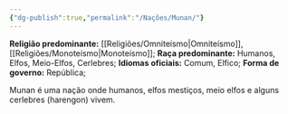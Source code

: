 ```yaml
---
{"dg-publish":true,"permalink":"/Nações/Munan/"}
---
```


 __Religião predominante:__ [[Religiões/Omniteísmo\|Omniteísmo]], [[Religiões/Monoteísmo\|Monoteísmo]];
 __Raça predominante:__ Humanos, Elfos, Meio-Elfos, Cerlebres;
 __Idiomas oficiais:__ Comum, Elfico;
 __Forma de governo:__ República;

Munan é uma nação onde humanos, elfos mestiços, meio elfos e alguns cerlebres (harengon) vivem. 
